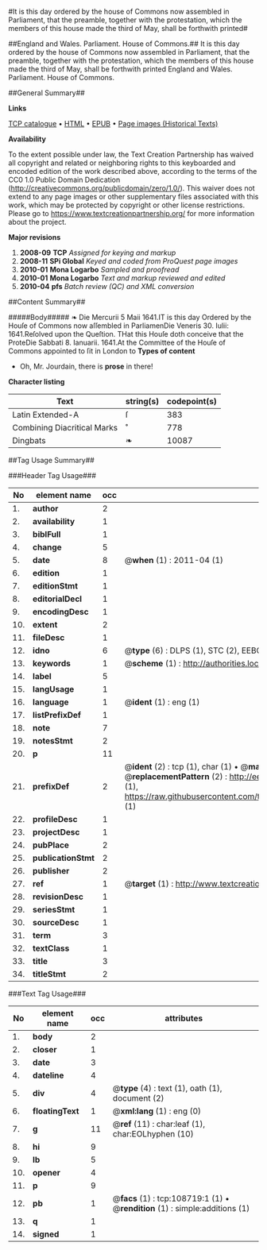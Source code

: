 #It is this day ordered by the house of Commons now assembled in Parliament, that the preamble, together with the protestation, which the members of this house made the third of May, shall be forthwith printed#

##England and Wales. Parliament. House of Commons.##
It is this day ordered by the house of Commons now assembled in Parliament, that the preamble, together with the protestation, which the members of this house made the third of May, shall be forthwith printed
England and Wales. Parliament. House of Commons.

##General Summary##

**Links**

[TCP catalogue](http://www.ota.ox.ac.uk/tcp/)  • 
[HTML](http://tei.it.ox.ac.uk/tcp/Texts-HTML/free/A38/A38238.html)  • 
[EPUB](http://tei.it.ox.ac.uk/tcp/Texts-EPUB/free/A38/A38238.epub) • 
[Page images (Historical Texts)](https://historicaltexts.jisc.ac.uk/eebo-19340998e)

**Availability**

To the extent possible under law, the Text Creation Partnership has waived all copyright and related or neighboring rights to this keyboarded and encoded edition of the work described above, according to the terms of the CC0 1.0 Public Domain Dedication (http://creativecommons.org/publicdomain/zero/1.0/). This waiver does not extend to any page images or other supplementary files associated with this work, which may be protected by copyright or other license restrictions. Please go to https://www.textcreationpartnership.org/ for more information about the project.

**Major revisions**

1. __2008-09__ __TCP__ *Assigned for keying and markup*
1. __2008-11__ __SPi Global__ *Keyed and coded from ProQuest page images*
1. __2010-01__ __Mona Logarbo__ *Sampled and proofread*
1. __2010-01__ __Mona Logarbo__ *Text and markup reviewed and edited*
1. __2010-04__ __pfs__ *Batch review (QC) and XML conversion*

##Content Summary##

#####Body#####
❧ Die Mercurii 5 Maii 1641.IT is this day Ordered by the Houſe of Commons now aſſembled in ParliamenDie Veneris 30. Iulii: 1641.Reſolved upon the Queſtion.
THat this Houſe doth conceive that the ProteDie Sabbati 8. Ianuarii. 1641.At the Committee of the Houſe of Commons appointed to ſit in London to
**Types of content**

  * Oh, Mr. Jourdain, there is **prose** in there!

**Character listing**


|Text|string(s)|codepoint(s)|
|---|---|---|
|Latin Extended-A|ſ|383|
|Combining             Diacritical Marks|̊|778|
|Dingbats|❧|10087|

##Tag Usage Summary##

###Header Tag Usage###

|No|element name|occ|attributes|
|---|---|---|---|
|1.|__author__|2||
|2.|__availability__|1||
|3.|__biblFull__|1||
|4.|__change__|5||
|5.|__date__|8| @__when__ (1) : 2011-04 (1)|
|6.|__edition__|1||
|7.|__editionStmt__|1||
|8.|__editorialDecl__|1||
|9.|__encodingDesc__|1||
|10.|__extent__|2||
|11.|__fileDesc__|1||
|12.|__idno__|6| @__type__ (6) : DLPS (1), STC (2), EEBO-CITATION (1), OCLC (1), VID (1)|
|13.|__keywords__|1| @__scheme__ (1) : http://authorities.loc.gov/ (1)|
|14.|__label__|5||
|15.|__langUsage__|1||
|16.|__language__|1| @__ident__ (1) : eng (1)|
|17.|__listPrefixDef__|1||
|18.|__note__|7||
|19.|__notesStmt__|2||
|20.|__p__|11||
|21.|__prefixDef__|2| @__ident__ (2) : tcp (1), char (1)  •  @__matchPattern__ (2) : ([0-9\-]+):([0-9IVX]+) (1), (.+) (1)  •  @__replacementPattern__ (2) : http://eebo.chadwyck.com/downloadtiff?vid=$1&page=$2 (1), https://raw.githubusercontent.com/textcreationpartnership/Texts/master/tcpchars.xml#$1 (1)|
|22.|__profileDesc__|1||
|23.|__projectDesc__|1||
|24.|__pubPlace__|2||
|25.|__publicationStmt__|2||
|26.|__publisher__|2||
|27.|__ref__|1| @__target__ (1) : http://www.textcreationpartnership.org/docs/. (1)|
|28.|__revisionDesc__|1||
|29.|__seriesStmt__|1||
|30.|__sourceDesc__|1||
|31.|__term__|3||
|32.|__textClass__|1||
|33.|__title__|3||
|34.|__titleStmt__|2||


###Text Tag Usage###

|No|element name|occ|attributes|
|---|---|---|---|
|1.|__body__|2||
|2.|__closer__|1||
|3.|__date__|3||
|4.|__dateline__|4||
|5.|__div__|4| @__type__ (4) : text (1), oath (1), document (2)|
|6.|__floatingText__|1| @__xml:lang__ (1) : eng (0)|
|7.|__g__|11| @__ref__ (11) : char:leaf (1), char:EOLhyphen (10)|
|8.|__hi__|9||
|9.|__lb__|5||
|10.|__opener__|4||
|11.|__p__|9||
|12.|__pb__|1| @__facs__ (1) : tcp:108719:1 (1)  •  @__rendition__ (1) : simple:additions (1)|
|13.|__q__|1||
|14.|__signed__|1||
